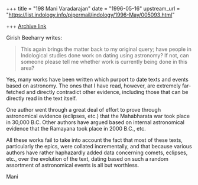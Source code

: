 +++
title = "198 Mani Varadarajan"
date = "1996-05-16"
upstream_url = "https://list.indology.info/pipermail/indology/1996-May/005093.html"

+++
[Archive link](https://list.indology.info/pipermail/indology/1996-May/005093.html)

Girish Beeharry writes:
> 
> This again brings the matter back to my original query; have people in
> Indological studies done work on dating using astronomy? If not, can
> someone please tell me whether work is currently being done in this area?
> 

Yes, many works have been written which purport to
date texts and events based on astronomy.  The ones
that I have read, however, are extremely far-fetched
and directly contradict other evidence, including 
those that can be directly read in the text itself.

One author went through a great deal of effort to
prove through astronomical evidence (eclipses, etc.)
that the Mahabharata war took place in 30,000 B.C.
Other authors have argued based on internal astronomical
evidence that the Ramayana took place in 2000 B.C., etc. 

All these works fail to take into account the fact
that most of these texts, particularly the epics, were
collated incrementally, and that because various authors
have rather haphazardly added data concerning comets,
eclipses, etc., over the evolution of the text, dating
based on such a random assortment of astronomical 
events is all but worthless.

Mani






